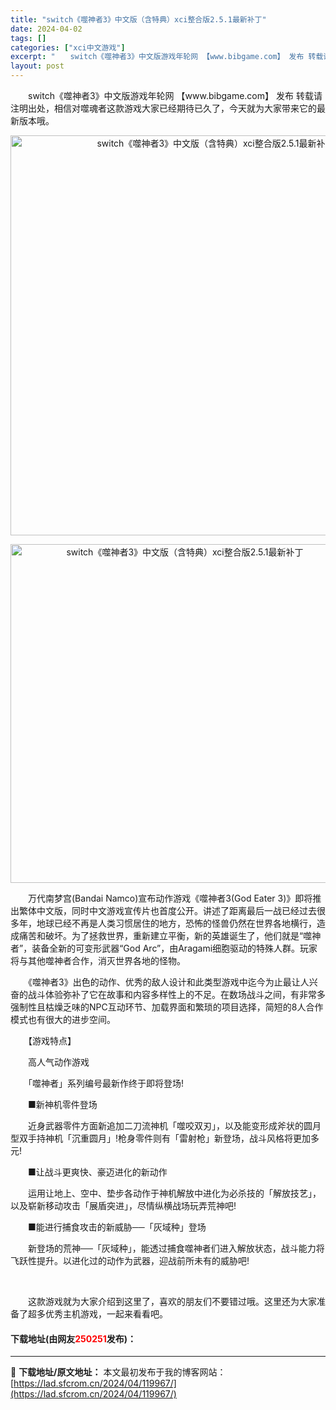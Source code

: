 ```yaml
---
title: "switch《噬神者3》中文版（含特典）xci整合版2.5.1最新补丁"
date: 2024-04-02
tags: []
categories: ["xci中文游戏"]
excerpt: "　　switch《噬神者3》中文版游戏年轮网 【www.bibgame.com】 发布 转载请注明出处，相信对噬魂者这款游戏大家已经期待已久了，今天就为大家带来它的最新版本哦。 　　万代南梦宫(Bandai Namco)宣布动作游戏《噬神者3(God Eater 3)》即将推出繁体中文版，同时中文游&hellip;"
layout: post
---
```


 <p>　　switch《噬神者3》中文版游戏年轮网 【www.bibgame.com】 发布 转载请注明出处，相信对噬魂者这款游戏大家已经期待已久了，今天就为大家带来它的最新版本哦。</p> <p align="center"><img align="" border="0" src="https://lad.sfcrom.cn/wp-content/uploads/2024/04/20240401_660b43554ea74.webp" width="640" alt="switch《噬神者3》中文版（含特典）xci整合版2.5.1最新补丁" /></p> <p align="center"><img align="" border="0" src="https://lad.sfcrom.cn/wp-content/uploads/2024/04/20240401_660b43562e675.webp" width="542" alt="switch《噬神者3》中文版（含特典）xci整合版2.5.1最新补丁" /></p> <p>　　万代南梦宫(Bandai Namco)宣布动作游戏《噬神者3(God Eater 3)》即将推出繁体中文版，同时中文游戏宣传片也首度公开。讲述了距离最后一战已经过去很多年，地球已经不再是人类习惯居住的地方，恐怖的怪兽仍然在世界各地横行，造成痛苦和破坏。为了拯救世界，重新建立平衡，新的英雄诞生了，他们就是&ldquo;噬神者&rdquo;，装备全新的可变形武器&ldquo;God Arc&rdquo;，由Aragami细胞驱动的特殊人群。玩家将与其他噬神者合作，消灭世界各地的怪物。</p> <p>　　《噬神者3》出色的动作、优秀的敌人设计和此类型游戏中迄今为止最让人兴奋的战斗体验弥补了它在故事和内容多样性上的不足。在数场战斗之间，有非常多强制性且枯燥乏味的NPC互动环节、加载界面和繁琐的项目选择，简短的8人合作模式也有很大的进步空间。</p> <p>　　【游戏特点】</p> <p>　　高人气动作游戏</p> <p>　　「噬神者」系列编号最新作终于即将登场!</p> <p>　　■新神机零件登场</p> <p>　　近身武器零件方面新追加二刀流神机「噬咬双刃」，以及能变形成斧状的圆月型双手持神机「沉重圆月」!枪身零件则有「雷射枪」新登场，战斗风格将更加多元!</p> <p>　　■让战斗更爽快、豪迈进化的新动作</p> <p>　　运用让地上、空中、垫步各动作于神机解放中进化为必杀技的「解放技艺」，以及崭新移动攻击「展盾突进」，尽情纵横战场玩弄荒神吧!</p> <p>　　■能进行捕食攻击的新威胁──「灰域种」登场</p> <p>　　新登场的荒神──「灰域种」，能透过捕食噬神者们进入解放状态，战斗能力将飞跃性提升。以进化过的动作为武器，迎战前所未有的威胁吧!</p> <p>&nbsp;</p> <p>　　这款游戏就为大家介绍到这里了，喜欢的朋友们不要错过哦。这里还为大家准备了超多优秀主机游戏，一起来看看吧。</p> <p><h4>下载地址(由网友<font color="red">250251</font>发布)：</h4></p> 

---
📖 **下载地址/原文地址：** 本文最初发布于我的博客网站：[https://lad.sfcrom.cn/2024/04/119967/](https://lad.sfcrom.cn/2024/04/119967/)
